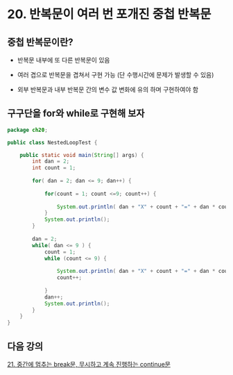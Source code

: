 # 20. 반복문이 여러 번 포개진 중첩 반복문

## 중첩 반복문이란?

- 반복문 내부에 또 다른 반복문이 있음

- 여러 겹으로 반복문을 겹쳐서 구현 가능 (단 수행시간에 문제가 발생할 수 있음)

- 외부 반복문과 내부 반복문 간의 변수 값 변화에 유의 하며 구현하여야 함


## 구구단을 for와 while로 구현해 보자

```java
package ch20;

public class NestedLoopTest {

	public static void main(String[] args) {
		int dan = 2;
		int count = 1;
		
		for( dan = 2; dan <= 9; dan++) {
			
			for(count = 1; count <=9; count++) {
				
				System.out.println( dan + "X" + count + "=" + dan * count);
			}
			System.out.println();
		}
		
		dan = 2;
		while( dan <= 9 ) {
			count = 1;
			while (count <= 9) {
				
				System.out.println( dan + "X" + count + "=" + dan * count);
				count++;
				
			}
			dan++;
			System.out.println();
		}
	}
}

```


## 다음 강의

[21. 중간에 멈추는 break문, 무시하고 계속 진행하는 continue문](https://gitlab.com/easyspubjava/javacoursework/-/blob/master/Chapter1/01-21/README.md)

